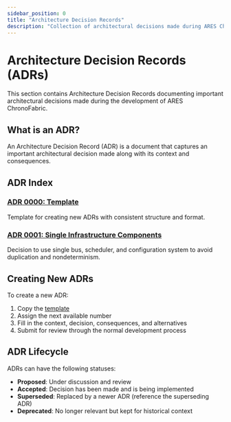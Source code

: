 ```yaml
---
sidebar_position: 0
title: "Architecture Decision Records"
description: "Collection of architectural decisions made during ARES ChronoFabric development"
---
```


# Architecture Decision Records (ADRs)

This section contains Architecture Decision Records documenting important architectural decisions made during the development of ARES ChronoFabric.

## What is an ADR?

An Architecture Decision Record (ADR) is a document that captures an important architectural decision made along with its context and consequences.

## ADR Index

### [ADR 0000: Template](./0000-template.md)
Template for creating new ADRs with consistent structure and format.

### [ADR 0001: Single Infrastructure Components](./0001-one-bus-one-scheduler-one-config.md)
Decision to use single bus, scheduler, and configuration system to avoid duplication and nondeterminism.

## Creating New ADRs

To create a new ADR:

1. Copy the [template](./0000-template.md)
2. Assign the next available number
3. Fill in the context, decision, consequences, and alternatives
4. Submit for review through the normal development process

## ADR Lifecycle

ADRs can have the following statuses:

- **Proposed**: Under discussion and review
- **Accepted**: Decision has been made and is being implemented
- **Superseded**: Replaced by a newer ADR (reference the superseding ADR)
- **Deprecated**: No longer relevant but kept for historical context